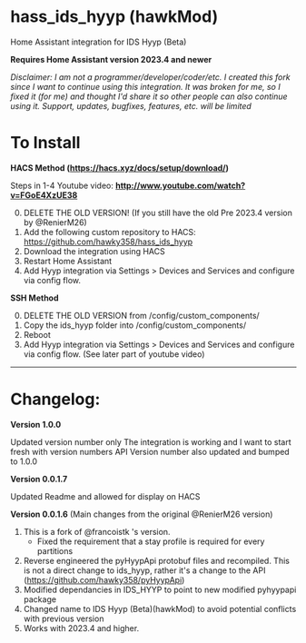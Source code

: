 # hass_ids_hyyp (hawkMod)

Home Assistant integration for IDS Hyyp (Beta)

**Requires Home Assistant version 2023.4 and newer**

*Disclaimer: I am not a programmer/developer/coder/etc. I created this fork since I want to continue using this integration. It was broken for me, so I fixed it (for me) and thought I'd share it so other people can also continue using it.
Support, updates, bugfixes, features, etc. will be limited*

# To Install 
**HACS Method (https://hacs.xyz/docs/setup/download/)**

Steps in 1-4 Youtube video: **http://www.youtube.com/watch?v=FGoE4XzUE38**


0) DELETE THE OLD VERSION! (If you still have the old Pre 2023.4 version by @RenierM26)
1) Add the following custom repository to HACS: https://github.com/hawky358/hass_ids_hyyp
2) Download the integration using HACS 
3) Restart Home Assistant
4) Add Hyyp integration via Settings > Devices and Services and configure via config flow. 


**SSH Method**

0) DELETE THE OLD VERSION from /config/custom_components/
1) Copy the ids_hyyp folder into /config/custom_components/
2) Reboot
3) Add Hyyp integration via Settings > Devices and Services and configure via config flow. (See later part of youtube video)


---
# Changelog:

**Version 1.0.0**

Updated version number only
The integration is working and I want to start fresh with version numbers
API Version number also updated and bumped to 1.0.0



**Version 0.0.1.7**

Updated Readme and allowed for display on HACS

**Version 0.0.1.6** (Main changes from the original @RenierM26 version)

1) This is a fork of @francoistk 's version. 
    - Fixed the requirement that a stay profile is required for every partitions
2) Reverse engineered the pyHyypApi protobuf files and recompiled. This is not a direct change to ids_hyyp, rather it's a change to the API (https://github.com/hawky358/pyHyypApi)
3) Modified dependancies in IDS_HYYP to point to new modified pyhyypapi package
4) Changed name to IDS Hyyp (Beta)(hawkMod) to avoid potential conflicts with previous version
5) Works with 2023.4 and higher.



